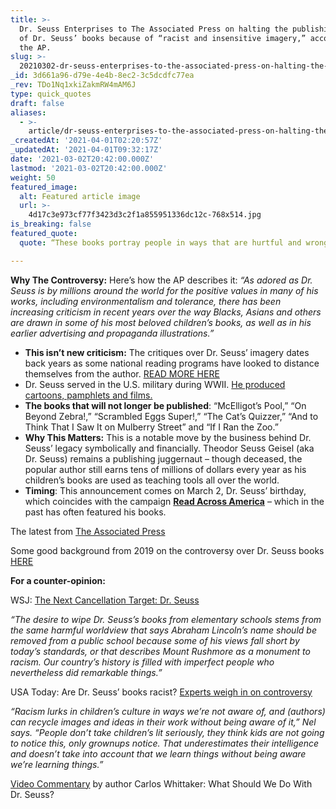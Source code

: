 ```yaml
---
title: >-
  Dr. Seuss Enterprises to The Associated Press on halting the publishing of six
  of Dr. Seuss’ books because of “racist and insensitive imagery,” according to
  the AP.
slug: >-
  20210302-dr-seuss-enterprises-to-the-associated-press-on-halting-the-publishing-of-six-of-dr-seuss
_id: 3d661a96-d79e-4e4b-8ec2-3c5dcdfc77ea
_rev: TDo1Nq1xkiZakmRW4mAM6J
type: quick_quotes
draft: false
aliases:
  - >-
    article/dr-seuss-enterprises-to-the-associated-press-on-halting-the-publishing-of-6-of-dr-seuss-books-because-of-racist-racist-and-insensitive-imagery-according-to-the-ap/
_createdAt: '2021-04-01T02:20:57Z'
_updatedAt: '2021-04-01T09:32:17Z'
date: '2021-03-02T20:42:00.000Z'
lastmod: '2021-03-02T20:42:00.000Z'
weight: 50
featured_image:
  alt: Featured article image
  url: >-
    4d17c3e973cf77f3423d3c2f1a855951336dc12c-768x514.jpg
is_breaking: false
featured_quote:
  quote: “These books portray people in ways that are hurtful and wrong.”

---
```

**Why The Controversy:** Here’s how the AP describes it: _“As adored as Dr. Seuss is by millions around the world for the positive values in many of his works, including environmentalism and tolerance, there has been increasing criticism in recent years over the way Blacks, Asians and others are drawn in some of his most beloved children’s books, as well as in his earlier advertising and propaganda illustrations.”_

* **This isn’t new criticism:** The critiques over Dr. Seuss’ imagery dates back years as some national reading programs have looked to distance themselves from the author. [READ MORE HERE](https://www.npr.org/sections/codeswitch/2019/02/26/695966537/classic-books-are-full-of-problems-why-cant-we-put-them-down)
* Dr. Seuss served in the U.S. military during WWII. [He produced cartoons, pamphlets and films.](https://www.defense.gov/Explore/Features/story/Article/1769871/dr-seuss-army-career/#:~:text=Seuss%20joined%20the%20World%20War,real%20name%2C%20Theodor%20Seuss%20Geisel.&text=But%20by%201943%2C%20Geisel%20wanted,of%20the%20Army%20Signal%20Corps.)
* **The books that will not longer be published**: “McElligot’s Pool,” “On Beyond Zebra!,” “Scrambled Eggs Super!,” “The Cat’s Quizzer,” “And to Think That I Saw It on Mulberry Street” and “If I Ran the Zoo.”
* **Why This Matters:** This is a notable move by the business behind Dr. Seuss’ legacy symbolically and financially. Theodor Seuss Geisel (aka Dr. Seuss) remains a publishing juggernaut – though deceased, the popular author still earns tens of millions of dollars every year as his children’s books are used as teaching tools all over the world.
* **Timing**: This announcement comes on March 2, Dr. Seuss’ birthday, which coincides with the campaign [**Read Across America**](https://www.nea.org/professional-excellence/student-engagement/read-across-america) – which in the past has often featured his books.

The latest from [The Associated Press](https://apnews.com/article/us-news-dr-seuss-d8ed18335c03319d72f443594c174513)

Some good background from 2019 on the controversy over Dr. Seuss books [HERE](https://www.npr.org/sections/codeswitch/2019/02/26/695966537/classic-books-are-full-of-problems-why-cant-we-put-them-down)

**For a counter-opinion:**

WSJ: [The Next Cancellation Target: Dr. Seuss](https://www.wsj.com/articles/the-next-cancellation-target-dr-seuss-11614623372)

_“The desire to wipe Dr. Seuss’s books from elementary schools stems from the same harmful worldview that says Abraham Lincoln’s name should be removed from a public school because some of his views fall short by today’s standards, or that describes Mount Rushmore as a monument to racism. Our country’s history is filled with imperfect people who nevertheless did remarkable things.”_

USA Today: Are Dr. Seuss’ books racist? [Experts weigh in on controversy](https://www.usatoday.com/story/life/books/2017/10/06/dr-seuss-books-racist-experts-weigh-controversy/740978001/)

_“Racism lurks in children’s culture in ways we’re not aware of, and (authors) can recycle images and ideas in their work without being aware of it,” Nel says. “People don’t take children’s lit seriously, they think kids are not going to notice this, only grownups notice. That underestimates their intelligence and doesn’t take into account that we learn things without being aware we’re learning things.”_

[Video Commentary](https://www.instagram.com/tv/CLphh9Dlasu/?igshid=1p8addamy860a) by author Carlos Whittaker: What Should We Do With Dr. Seuss?
